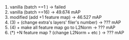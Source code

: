 1. vanilla (batch ==1 ) -> failed
2. vanilla (batch ==16) -> 49.674 mAP
3. modified (add +1 feature map) -> 46.527 mAP
4. (3) + (change extra's layers' filer's number) -> ??? mAP
5. (4) + make all feature map go to L2Norm -> ??? mAP
6. (*) +N feature map ? (change L2Norm + etc ) -> ??? mAP
                        
